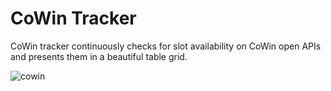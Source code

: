 # CoWin Tracker
CoWin tracker continuously checks for slot availability on CoWin open APIs and presents them in a beautiful table grid.

![cowin](assets/favicon/favicon-32x32.png)
